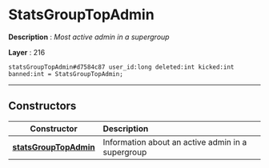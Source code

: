 # StatsGroupTopAdmin

**Description** : *Most active admin in a supergroup*

**Layer** : 216

```tl
statsGroupTopAdmin#d7584c87 user_id:long deleted:int kicked:int banned:int = StatsGroupTopAdmin;
```

---

## Constructors

| Constructor | Description |
| :---: | :--- |
| [**statsGroupTopAdmin**](constructor/statsGroupTopAdmin) | Information about an active admin in a supergroup |
